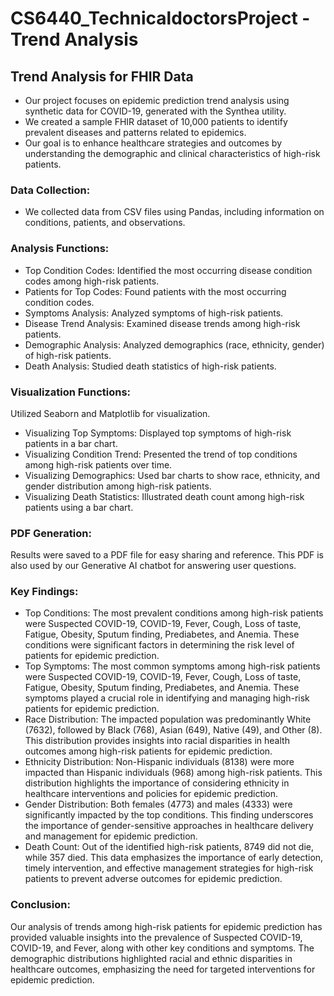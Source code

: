 # CS6440_TechnicaldoctorsProject - Trend Analysis

## Trend Analysis for FHIR Data
* Our project focuses on epidemic prediction trend analysis using synthetic data for COVID-19, generated with the Synthea utility.
* We created a sample FHIR dataset of 10,000 patients to identify prevalent diseases and patterns related to epidemics.
* Our goal is to enhance healthcare strategies and outcomes by understanding the demographic and clinical characteristics of high-risk patients.

### Data Collection:
* We collected data from CSV files using Pandas, including information on conditions, patients, and observations.

### Analysis Functions:
* Top Condition Codes: Identified the most occurring disease condition codes among high-risk patients.
* Patients for Top Codes: Found patients with the most occurring condition codes.
* Symptoms Analysis: Analyzed symptoms of high-risk patients.
* Disease Trend Analysis: Examined disease trends among high-risk patients.
* Demographic Analysis: Analyzed demographics (race, ethnicity, gender) of high-risk patients.
* Death Analysis: Studied death statistics of high-risk patients.

### Visualization Functions:
Utilized Seaborn and Matplotlib for visualization.
* Visualizing Top Symptoms: Displayed top symptoms of high-risk patients in a bar chart.
* Visualizing Condition Trend: Presented the trend of top conditions among high-risk patients over time.
* Visualizing Demographics: Used bar charts to show race, ethnicity, and gender distribution among high-risk patients.
* Visualizing Death Statistics: Illustrated death count among high-risk patients using a bar chart.

### PDF Generation:
Results were saved to a PDF file for easy sharing and reference. This PDF is also used by our Generative AI chatbot for answering user questions.

### Key Findings:
* Top Conditions: The most prevalent conditions among high-risk patients were Suspected COVID-19, COVID-19, Fever, Cough, Loss of taste, Fatigue, Obesity, Sputum finding, Prediabetes, and Anemia. These conditions were significant factors in determining the risk level of patients for epidemic prediction.
* Top Symptoms: The most common symptoms among high-risk patients were Suspected COVID-19, COVID-19, Fever, Cough, Loss of taste, Fatigue, Obesity, Sputum finding, Prediabetes, and Anemia. These symptoms played a crucial role in identifying and managing high-risk patients for epidemic prediction.
* Race Distribution: The impacted population was predominantly White (7632), followed by Black (768), Asian (649), Native (49), and Other (8). This distribution provides insights into racial disparities in health outcomes among high-risk patients for epidemic prediction.
* Ethnicity Distribution: Non-Hispanic individuals (8138) were more impacted than Hispanic individuals (968) among high-risk patients. This distribution highlights the importance of considering ethnicity in healthcare interventions and policies for epidemic prediction.
* Gender Distribution: Both females (4773) and males (4333) were significantly impacted by the top conditions. This finding underscores the importance of gender-sensitive approaches in healthcare delivery and management for epidemic prediction.
* Death Count: Out of the identified high-risk patients, 8749 did not die, while 357 died. This data emphasizes the importance of early detection, timely intervention, and effective management strategies for high-risk patients to prevent adverse outcomes for epidemic prediction.

### Conclusion:
Our analysis of trends among high-risk patients for epidemic prediction has provided valuable insights into the prevalence of Suspected COVID-19, COVID-19, and Fever, along with other key conditions and symptoms. The demographic distributions highlighted racial and ethnic disparities in healthcare outcomes, emphasizing the need for targeted interventions for epidemic prediction.


